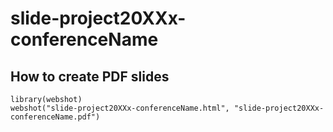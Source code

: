 # slide-project20XXx-conferenceName

## How to create PDF slides

```
library(webshot)
webshot("slide-project20XXx-conferenceName.html", "slide-project20XXx-conferenceName.pdf")
```

